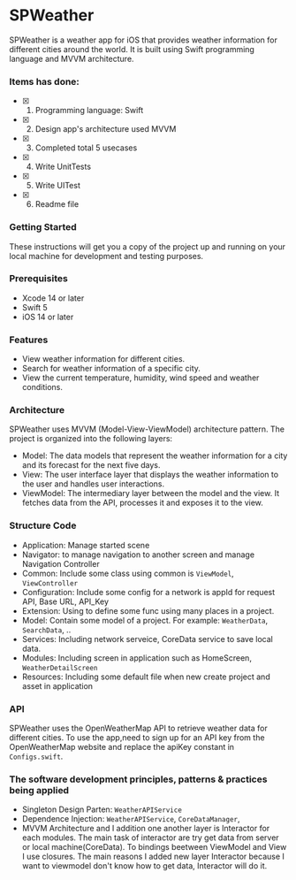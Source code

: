 # SPWeather
SPWeather is a weather app for iOS that provides weather information for different cities around the world. It is built using Swift programming language and MVVM architecture.

 ### Items has done:

- [x] 1. Programming language: Swift
- [x] 2. Design app's architecture used MVVM
- [x] 3. Completed total 5 usecases
- [x] 4. Write UnitTests 
- [x] 5. Write UITest
- [x] 6. Readme file

### Getting Started
These instructions will get you a copy of the project up and running on your local machine for development and testing purposes.

### Prerequisites
* Xcode 14 or later
* Swift 5
* iOS 14 or later

### Features
- View weather information for different cities.
- Search for weather information of a specific city.
- View the current temperature, humidity, wind speed and weather conditions.

### Architecture
SPWeather uses MVVM (Model-View-ViewModel) architecture pattern. The project is organized into the following layers:

* Model: The data models that represent the weather information for a city and its forecast for the next five days.
* View: The user interface layer that displays the weather information to the user and handles user interactions.
* ViewModel: The intermediary layer between the model and the view. It fetches data from the API, processes it and exposes it to the view.

 ### Structure Code 
 - Application: Manage started scene
 - Navigator: to manage navigation to another screen and manage Navigation Controller
 - Common: Include some class using common is `ViewModel`, `ViewController`
 - Configuration: Include some config for a network is appId for request API, Base URL, API_Key
 - Extension: Using to define some func using many places in a project.
 - Model: Contain some model of a project. For example: `WeatherData`, `SearchData`, .. 
 - Services: Including network serveice, CoreData service to save local data.
 - Modules: Including screen in application such as HomeScreen, `WeatherDetailScreen`
 - Resources: Including some default file when new create project and asset in application

### API
SPWeather uses the OpenWeatherMap API to retrieve weather data for different cities. To use the app,need to sign up for an API key from the OpenWeatherMap website and replace the apiKey constant in `Configs.swift`.
 
 ### The software development principles, patterns & practices being applied
 * Singleton Design Parten: `WeatherAPIService`
 * Dependence Injection: `WeatherAPIService`, `CoreDataManager`,
 * MVVM Architecture and I addition one another layer is Interactor for each modules. The main task of interactor are try get data from server or local machine(CoreData). To bindings beetween ViewModel and View I use closures. The main reasons I added new layer Interactor because I want to viewmodel don't know how to get data, Interactor will do it.


